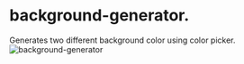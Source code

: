 # background-generator.

Generates two different background color using color picker.
![background-generator](https://user-images.githubusercontent.com/69579639/93588047-5b48d100-f99a-11ea-8956-3ed3d841a7f2.png)
